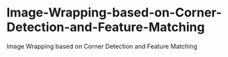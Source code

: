 # Image-Wrapping-based-on-Corner-Detection-and-Feature-Matching
Image Wrapping based on Corner Detection and Feature Matching

